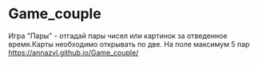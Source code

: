 # Game_couple
Игра "Пары" - отгадай пары чисел или картинок за отведенное время.Карты необходимо открывать по две. На поле максимум 5 пар
https://annazvl.github.io/Game_couple/
